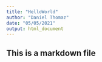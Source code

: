 ```yaml
---
title: "HelloWorld"
author: "Daniel Thomaz"
date: "05/05/2021"
output: html_document
---
```



## This is a markdown file